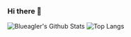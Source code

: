 ### Hi there 👋

![Blueagler's Github Stats](https://github-readme-stats.vercel.app/api?username=blueagler)
![Top Langs](https://github-readme-stats.vercel.app/api/top-langs/?username=blueagler)
<!--
**blueagler/blueagler** is a ✨ _special_ ✨ repository because its `README.md` (this file) appears on your GitHub profile.

Here are some ideas to get you started:

- 🔭 I’m currently working on ...
- 🌱 I’m currently learning ...
- 👯 I’m looking to collaborate on ...
- 🤔 I’m looking for help with ...
- 💬 Ask me about ...
- 📫 How to reach me: ...
- 😄 Pronouns: ...
- ⚡ Fun fact: ...
-->
